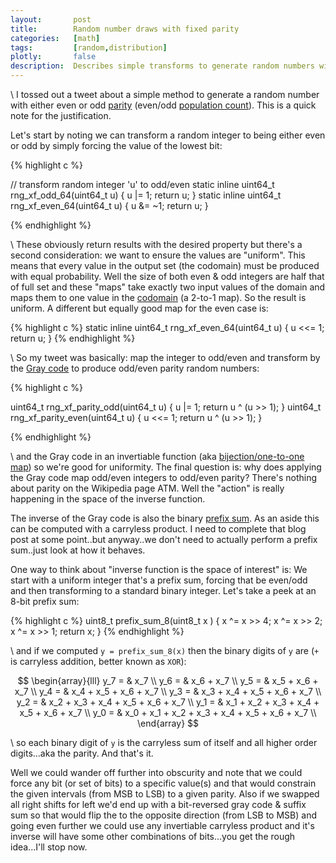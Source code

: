 ```yaml
---
layout:       post
title:        Random number draws with fixed parity
categories:   [math]
tags:         [random,distribution]
plotly:       false
description:  Describes simple transforms to generate random numbers with a given parity and the math background.
---
```


\\
I tossed out a tweet about a simple method to generate a random number with either even or odd [parity](https://en.wikipedia.org/wiki/Parity_bit) (even/odd [population count](https://en.wikipedia.org/wiki/Hamming_weight)). This is a quick note for the justification.

Let's start by noting we can transform a random integer to being either even or odd by simply forcing the value of the lowest bit:


{% highlight c %}

// transform random integer 'u' to odd/even
static inline uint64_t rng_xf_odd_64(uint64_t u)  { u |=  1; return u; }
static inline uint64_t rng_xf_even_64(uint64_t u) { u &= ~1; return u; }

{% endhighlight %}

\\
These obviously return results with the desired property but there's a second consideration: we want to ensure the values are "uniform". This means that every value in the output set (the codomain) must be produced with equal probability. Well the size of both even & odd integers are half that of full set and these "maps" take exactly two input values of the domain and maps them to one value in the [codomain](https://en.wikipedia.org/wiki/Codomain) (a 2-to-1 map). So the result is uniform. A different but equally good map for the even case is:

{% highlight c %}
static inline uint64_t rng_xf_even_64(uint64_t u) { u <<= 1; return u; }
{% endhighlight %}

\\
So my tweet was basically: map the integer to odd/even and transform by the [Gray code](https://en.wikipedia.org/wiki/Gray_code) to produce odd/even parity random numbers:

{% highlight c %}

uint64_t rng_xf_parity_odd(uint64_t u)   { u  |= 1; return u ^ (u >> 1); }
uint64_t rng_xf_parity_even(uint64_t u)  { u <<= 1; return u ^ (u >> 1); }

{% endhighlight %}


\\
and the Gray code in an invertiable function (aka [bijection/one-to-one map](https://en.wikipedia.org/wiki/Bijection)) so we're good for uniformity. The final question is: why does applying the Gray code map odd/even integers to odd/even parity? There's nothing about parity on the Wikipedia page ATM. Well the "action" is really happening in the space of the inverse function. 

The inverse of the Gray code is also the binary [prefix sum](https://en.wikipedia.org/wiki/Prefix_sum). As an aside this can be computed with a carryless product. I need to complete that blog post at some point..but anyway..we don't need to actually perform a prefix sum..just look at how it behaves.

One way to think about "inverse function is the space of interest" is: We start with a uniform integer that's a prefix sum, forcing that be even/odd and then transforming to a standard binary integer. Let's take a peek at an 8-bit prefix sum:


{% highlight c %}
uint8_t prefix_sum_8(uint8_t x )
{
  x ^= x >> 4;
  x ^= x >> 2;
  x ^= x >> 1;
  return x;
}
{% endhighlight %}

\\
and if we computed `y = prefix_sum_8(x)` then the binary digits of `y` are (`+` is carryless addition, better known as `XOR`):

$$
\begin{array}{lll}
  y_7 = & x_7 \\
  y_6 = & x_6 + x_7 \\
  y_5 = & x_5 + x_6 + x_7 \\
  y_4 = & x_4 + x_5 + x_6 + x_7 \\
  y_3 = & x_3 + x_4 + x_5 + x_6 + x_7 \\
  y_2 = & x_2 + x_3 + x_4 + x_5 + x_6 + x_7 \\
  y_1 = & x_1 + x_2 + x_3 + x_4 + x_5 + x_6 + x_7 \\
  y_0 = & x_0 + x_1 + x_2 + x_3 + x_4 + x_5 + x_6 + x_7 \\
\end{array}
$$

\\
so each binary digit of `y` is the carryless sum of itself and all higher order digits...aka the parity.  And that's it.

Well we could wander off further into obscurity and note that we could force any bit (or set of bits) to a specific value(s) and that would constrain the given intervals (from MSB to LSB) to a given parity.  Also if we swapped all right shifts for left we'd end up with a bit-reversed gray code & suffix sum so that would flip the to the opposite direction (from LSB to MSB) and going even further we could use any invertiable carryless product and it's inverse will have some other combinations of bits...you get the rough idea...I'll stop now.


